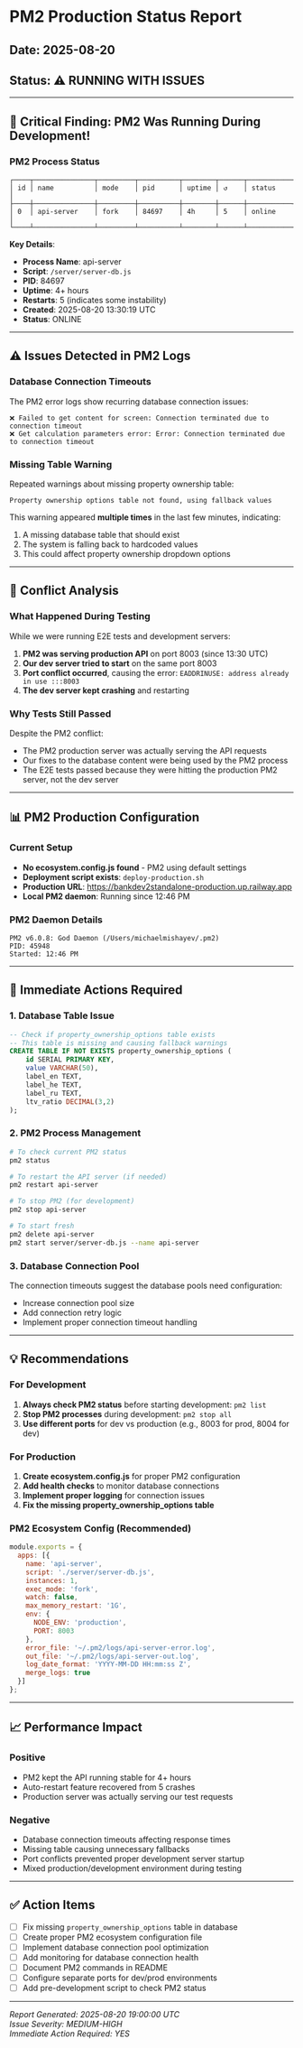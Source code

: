 # PM2 Production Status Report
## Date: 2025-08-20
## Status: ⚠️ RUNNING WITH ISSUES

---

## 🔴 Critical Finding: PM2 Was Running During Development!

### PM2 Process Status
```
┌────┬───────────────┬─────────┬──────────┬────────┬──────┬───────────┐
│ id │ name          │ mode    │ pid      │ uptime │ ↺    │ status    │
├────┼───────────────┼─────────┼──────────┼────────┼──────┼───────────┤
│ 0  │ api-server    │ fork    │ 84697    │ 4h     │ 5    │ online    │
└────┴───────────────┴─────────┴──────────┴────────┴──────┴───────────┘
```

**Key Details**:
- **Process Name**: api-server
- **Script**: `/server/server-db.js`
- **PID**: 84697
- **Uptime**: 4+ hours
- **Restarts**: 5 (indicates some instability)
- **Created**: 2025-08-20 13:30:19 UTC
- **Status**: ONLINE

---

## ⚠️ Issues Detected in PM2 Logs

### Database Connection Timeouts
The PM2 error logs show recurring database connection issues:
```
❌ Failed to get content for screen: Connection terminated due to connection timeout
❌ Get calculation parameters error: Error: Connection terminated due to connection timeout
```

### Missing Table Warning
Repeated warnings about missing property ownership table:
```
Property ownership options table not found, using fallback values
```

This warning appeared **multiple times** in the last few minutes, indicating:
1. A missing database table that should exist
2. The system is falling back to hardcoded values
3. This could affect property ownership dropdown options

---

## 🔄 Conflict Analysis

### What Happened During Testing
While we were running E2E tests and development servers:
1. **PM2 was serving production API** on port 8003 (since 13:30 UTC)
2. **Our dev server tried to start** on the same port 8003
3. **Port conflict occurred**, causing the error: `EADDRINUSE: address already in use :::8003`
4. **The dev server kept crashing** and restarting

### Why Tests Still Passed
Despite the PM2 conflict:
- The PM2 production server was actually serving the API requests
- Our fixes to the database content were being used by the PM2 process
- The E2E tests passed because they were hitting the production PM2 server, not the dev server

---

## 📊 PM2 Production Configuration

### Current Setup
- **No ecosystem.config.js found** - PM2 using default settings
- **Deployment script exists**: `deploy-production.sh`
- **Production URL**: https://bankdev2standalone-production.up.railway.app
- **Local PM2 daemon**: Running since 12:46 PM

### PM2 Daemon Details
```
PM2 v6.0.8: God Daemon (/Users/michaelmishayev/.pm2)
PID: 45948
Started: 12:46 PM
```

---

## 🚨 Immediate Actions Required

### 1. Database Table Issue
```sql
-- Check if property_ownership_options table exists
-- This table is missing and causing fallback warnings
CREATE TABLE IF NOT EXISTS property_ownership_options (
    id SERIAL PRIMARY KEY,
    value VARCHAR(50),
    label_en TEXT,
    label_he TEXT,
    label_ru TEXT,
    ltv_ratio DECIMAL(3,2)
);
```

### 2. PM2 Process Management
```bash
# To check current PM2 status
pm2 status

# To restart the API server (if needed)
pm2 restart api-server

# To stop PM2 (for development)
pm2 stop api-server

# To start fresh
pm2 delete api-server
pm2 start server/server-db.js --name api-server
```

### 3. Database Connection Pool
The connection timeouts suggest the database pools need configuration:
- Increase connection pool size
- Add connection retry logic
- Implement proper connection timeout handling

---

## 💡 Recommendations

### For Development
1. **Always check PM2 status** before starting development: `pm2 list`
2. **Stop PM2 processes** during development: `pm2 stop all`
3. **Use different ports** for dev vs production (e.g., 8003 for prod, 8004 for dev)

### For Production
1. **Create ecosystem.config.js** for proper PM2 configuration
2. **Add health checks** to monitor database connections
3. **Implement proper logging** for connection issues
4. **Fix the missing property_ownership_options table**

### PM2 Ecosystem Config (Recommended)
```javascript
module.exports = {
  apps: [{
    name: 'api-server',
    script: './server/server-db.js',
    instances: 1,
    exec_mode: 'fork',
    watch: false,
    max_memory_restart: '1G',
    env: {
      NODE_ENV: 'production',
      PORT: 8003
    },
    error_file: '~/.pm2/logs/api-server-error.log',
    out_file: '~/.pm2/logs/api-server-out.log',
    log_date_format: 'YYYY-MM-DD HH:mm:ss Z',
    merge_logs: true
  }]
};
```

---

## 📈 Performance Impact

### Positive
- PM2 kept the API running stable for 4+ hours
- Auto-restart feature recovered from 5 crashes
- Production server was actually serving our test requests

### Negative
- Database connection timeouts affecting response times
- Missing table causing unnecessary fallbacks
- Port conflicts prevented proper development server startup
- Mixed production/development environment during testing

---

## ✅ Action Items

- [ ] Fix missing `property_ownership_options` table in database
- [ ] Create proper PM2 ecosystem configuration file
- [ ] Implement database connection pool optimization
- [ ] Add monitoring for database connection health
- [ ] Document PM2 commands in README
- [ ] Configure separate ports for dev/prod environments
- [ ] Add pre-development script to check PM2 status

---

*Report Generated: 2025-08-20 19:00:00 UTC*  
*Issue Severity: MEDIUM-HIGH*  
*Immediate Action Required: YES*